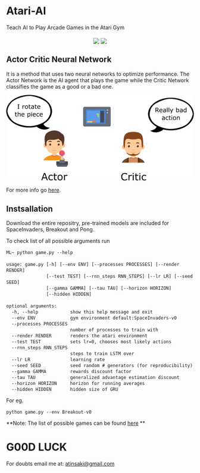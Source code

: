 # Atari-AI
Teach AI to Play Arcade Games in the Atari Gym

<p align="center">
<img src="https://github.com/crypto-code/Atari-AI/blob/master/assets/spacegif.gif" height="500" align="middle" /> 
<img src="https://github.com/crypto-code/Atari-AI/blob/master/assets/ponggif.gif" height="500" align="middle" /> </p>


## Actor Critic Neural Network
It is a method that uses two neural networks to optimize performance. The Actor Network is the AI agent that plays the game while the Critic Network classifies the game as a good or a bad one. 

![](assets/model.png)

For more info go [here](https://www.freecodecamp.org/news/an-intro-to-advantage-actor-critic-methods-lets-play-sonic-the-hedgehog-86d6240171d/).


## Instsallation
Download the entire repositry, pre-trained models are included for SpaceInvaders, Breakout and Pong.

To check list of all possible arguments run

```
ML~ python game.py --help

usage: game.py [-h] [--env ENV] [--processes PROCESSES] [--render RENDER]
               [--test TEST] [--rnn_steps RNN_STEPS] [--lr LR] [--seed SEED]
               [--gamma GAMMA] [--tau TAU] [--horizon HORIZON]
               [--hidden HIDDEN]

optional arguments:
  -h, --help            show this help message and exit
  --env ENV             gym environment default:SpaceInvaders-v0
  --processes PROCESSES
                        number of processes to train with
  --render RENDER       renders the atari environment
  --test TEST           sets lr=0, chooses most likely actions
  --rnn_steps RNN_STEPS
                        steps to train LSTM over
  --lr LR               learning rate
  --seed SEED           seed random # generators (for reproducibility)
  --gamma GAMMA         rewards discount factor
  --tau TAU             generalized advantage estimation discount
  --horizon HORIZON     horizon for running averages
  --hidden HIDDEN       hidden size of GRU

```

For eg.
```
python game.py --env Breakout-v0
```

**Note: The list of possible games can be found [here](https://gym.openai.com/envs/#atari) **


# G00D LUCK

For doubts email me at:
atinsaki@gmail.com
